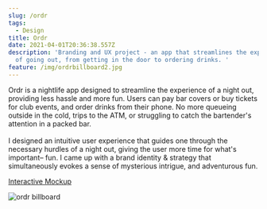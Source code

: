 ```yaml
---
slug: /ordr
tags:
  - Design
title: Ordr
date: 2021-04-01T20:36:38.557Z
description: 'Branding and UX project - an app that streamlines the experience
  of going out, from getting in the door to ordering drinks. '
feature: /img/ordrbillboard2.jpg
---
```


Ordr is a nightlife app designed to streamline the experience of a night out, providing less hassle and more fun. Users can pay bar covers or buy tickets for club events, and order drinks from their phone. No more queueing outside in the cold, trips to the ATM, or struggling to catch the bartender's attention in a packed bar.\
\
I designed an intuitive user experience that guides one through the necessary hurdles of a night out, giving the user more time for what's important– fun. I came up with a brand identity & strategy that simultaneously evokes a sense of mysterious intrigue, and adventurous fun.

[Interactive Mockup](https://www.figma.com/proto/PTWdKGQK7EugZPUI6LxX2TqU/Ordr?node-id=374%3A0&viewport=-2657%2C396%2C0.48360538482666016&scaling=scale-down)

![ordr billboard](/img/ordrbillboard2.jpg)
